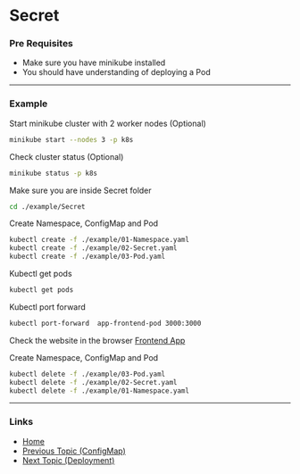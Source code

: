 # Secret

### Pre Requisites
* Make sure you have minikube installed
* You should have understanding of deploying a Pod

---
### Example
Start minikube cluster with 2 worker nodes (Optional) 
```bash
minikube start --nodes 3 -p k8s
```
Check cluster status (Optional) 
```bash
minikube status -p k8s
```

Make sure you are inside Secret folder
```bash
cd ./example/Secret
```
Create Namespace, ConfigMap and Pod
```bash
kubectl create -f ./example/01-Namespace.yaml
kubectl create -f ./example/02-Secret.yaml
kubectl create -f ./example/03-Pod.yaml
```
Kubectl get pods
```bash
kubectl get pods
```
Kubectl port forward 
```bash
kubectl port-forward  app-frontend-pod 3000:3000
```
Check the website in the browser
[Frontend App](http://localhost:3000/)

Create Namespace, ConfigMap and Pod
```bash
kubectl delete -f ./example/03-Pod.yaml
kubectl delete -f ./example/02-Secret.yaml
kubectl delete -f ./example/01-Namespace.yaml
```
---
### Links
* [Home](https://github.com/vimalmenon/k8s-learn)
* [Previous Topic (ConfigMap)](https://github.com/vimalmenon/k8s-learn/tree/master/example/ConfigMap)
* [Next Topic (Deployment)](https://github.com/vimalmenon/k8s-learn/tree/master/example/Deployment)
